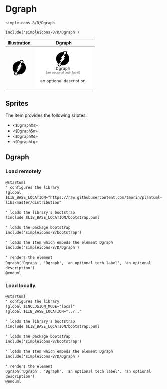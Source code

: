 # Dgraph


```text
simpleicons-8/D/Dgraph
```

```text
include('simpleicons-8/D/Dgraph')
```



| Illustration | Dgraph |
| :---: | :---: |
| ![illustration for Illustration](../../simpleicons-8/D/Dgraph.png) | ![illustration for Dgraph](../../simpleicons-8/D/Dgraph.Local.png) |



## Sprites
The item provides the following sriptes:

- `<$DgraphXs>`
- `<$DgraphSm>`
- `<$DgraphMd>`
- `<$DgraphLg>`





## Dgraph

### Load remotely
```plantuml
@startuml
' configures the library
!global $LIB_BASE_LOCATION="https://raw.githubusercontent.com/tmorin/plantuml-libs/master/distribution"

' loads the library's bootstrap
!include $LIB_BASE_LOCATION/bootstrap.puml

' loads the package bootstrap
include('simpleicons-8/bootstrap')

' loads the Item which embeds the element Dgraph
include('simpleicons-8/D/Dgraph')

' renders the element
Dgraph('Dgraph', 'Dgraph', 'an optional tech label', 'an optional description')
@enduml
```

### Load locally
```plantuml
@startuml
' configures the library
!global $INCLUSION_MODE="local"
!global $LIB_BASE_LOCATION="../.."

' loads the library's bootstrap
!include $LIB_BASE_LOCATION/bootstrap.puml

' loads the package bootstrap
include('simpleicons-8/bootstrap')

' loads the Item which embeds the element Dgraph
include('simpleicons-8/D/Dgraph')

' renders the element
Dgraph('Dgraph', 'Dgraph', 'an optional tech label', 'an optional description')
@enduml
```

